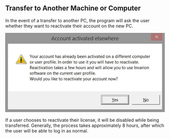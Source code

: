 ## Transfer to Another Machine or Computer

In the event of a transfer to another PC, the program will ask the user whether they want to reactivate their account on the new PC.

![account activated elsewhere](./assets/Account_Activated_Elsewhere.png)

If a user chooses to reactivate their license, it will be disabled while being transferred. Generally, the process takes approximately 8 hours, after which the user will be able to log in as normal.